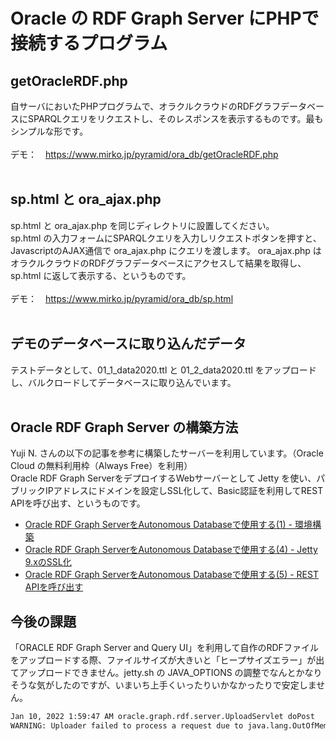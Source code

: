 # Oracle の RDF Graph Server にPHPで接続するプログラム

## getOracleRDF.php
自サーバにおいたPHPプログラムで、オラクルクラウドのRDFグラフデータベースにSPARQLクエリをリクエストし、そのレスポンスを表示するものです。最もシンプルな形です。<br><br>
デモ：　https://www.mirko.jp/pyramid/ora_db/getOracleRDF.php
<br><br>

## sp.html と ora_ajax.php
sp.html と ora_ajax.php を同じディレクトリに設置してください。<br>
sp.html の入力フォームにSPARQLクエリを入力しリクエストボタンを押すと、JavascriptのAJAX通信で ora_ajax.php にクエリを渡します。
ora_ajax.php はオラクルクラウドのRDFグラフデータベースにアクセスして結果を取得し、sp.html に返して表示する、というものです。<br><br>
デモ：　https://www.mirko.jp/pyramid/ora_db/sp.html
<br><br>

## デモのデータベースに取り込んだデータ
テストデータとして、01_1_data2020.ttl と 01_2_data2020.ttl をアップロードし、バルクロードしてデータベースに取り込んでいます。
<br><br>

## Oracle RDF Graph Server の構築方法
Yuji N. さんの以下の記事を参考に構築したサーバーを利用しています。（Oracle Cloud の無料利用枠（Always Free）を利用）<br>
Oracle RDF Graph ServerをデプロイするWebサーバーとして Jetty を使い、パブリックIPアドレスにドメインを設定しSSL化して、Basic認証を利用してREST APIを呼び出す、というものです。<br>
* <a href="https://apexugj.blogspot.com/2021/12/rdf-graph-server-1.html" target="_blank">Oracle RDF Graph ServerをAutonomous Databaseで使用する(1) - 環境構築</a><br>
* <a href="https://apexugj.blogspot.com/2021/12/rdf-graph-server-4.html" target="_blank">Oracle RDF Graph ServerをAutonomous Databaseで使用する(4) - Jetty 9.xのSSL化</a><br>
* <a href="https://apexugj.blogspot.com/2021/12/rdf-graph-server-5.html" target="_blank">Oracle RDF Graph ServerをAutonomous Databaseで使用する(5) - REST APIを呼び出す</a><br>

## 今後の課題
「ORACLE RDF Graph Server and Query UI」を利用して自作のRDFファイルをアップロードする際、ファイルサイズが大きいと「ヒープサイズエラー」が出てアップロードできません。jetty.sh の JAVA_OPTIONS の調整でなんとかなりそうな気がしたのですが、いまいち上手くいったりいかなかったりで安定しません。
```bash
Jan 10, 2022 1:59:47 AM oracle.graph.rdf.server.UploadServlet doPost
WARNING: Uploader failed to process a request due to java.lang.OutOfMemoryError: Java heap space.
```
